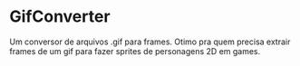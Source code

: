 # GifConverter
Um conversor de arquivos .gif para frames.
Otimo pra quem precisa extrair frames de um gif para fazer sprites de personagens 2D em games.
